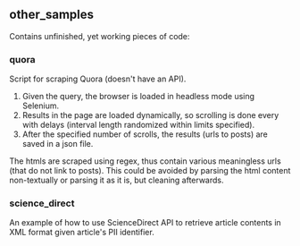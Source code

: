 ## other_samples
Contains unfinished, yet working pieces of code:<br>
### quora
Script for scraping Quora (doesn't have an API).
1. Given the query, the browser is loaded in headless mode using Selenium.
2. Results in the page are loaded dynamically, so scrolling is done every with delays (interval length randomized within limits specified).
3. After the specified number of scrolls, the results (urls to posts) are saved in a json file.<br>

The htmls are scraped using regex, thus contain various meaningless urls (that do not link to posts). This could be avoided by parsing the html content non-textually or parsing it as it is, but cleaning afterwards.
### science_direct
An example of how to use ScienceDirect API to retrieve article contents in XML format given article's PII identifier.
